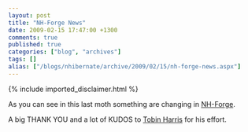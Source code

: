 ```yaml
---
layout: post
title: "NH-Forge News"
date: 2009-02-15 17:47:00 +1300
comments: true
published: true
categories: ["blog", "archives"]
tags: []
alias: ["/blogs/nhibernate/archive/2009/02/15/nh-forge-news.aspx"]
---
```

<!-- more -->
{% include imported_disclaimer.html %}
<p>As you can see in this last moth something are changing in <a href="/">NH-Forge</a>.</p>
<p>A big THANK YOU and a lot of KUDOS to <a href="http://www.tobinharris.com/">Tobin Harris</a> for his effort.</p>
